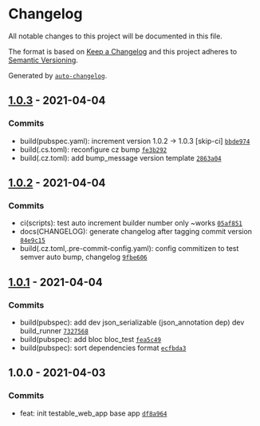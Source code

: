 # Changelog

All notable changes to this project will be documented in this file.

The format is based on [Keep a Changelog](https://keepachangelog.com/en/1.0.0/)
and this project adheres to [Semantic Versioning](https://semver.org/spec/v2.0.0.html).

Generated by [`auto-changelog`](https://github.com/CookPete/auto-changelog).

## [1.0.3](https://github.com/portal-webstore/portal-webstore.github.io/compare/1.0.2...1.0.3) - 2021-04-04

### Commits

- build(pubspec.yaml): increment version 1.0.2 → 1.0.3 [skip-ci] [`bbde974`](https://github.com/portal-webstore/portal-webstore.github.io/commit/bbde974b545609d9e0c94d34f060432208a1cdfd)
- build(.cs.toml): reconfigure cz bump [`fe3b292`](https://github.com/portal-webstore/portal-webstore.github.io/commit/fe3b2924990bac28b8184bede6c51d436312a99b)
- build(.cz.toml): add bump_message version template [`2863a04`](https://github.com/portal-webstore/portal-webstore.github.io/commit/2863a04cb3beeb722ca0fd411759278371088bb9)

## [1.0.2](https://github.com/portal-webstore/portal-webstore.github.io/compare/1.0.1...1.0.2) - 2021-04-04

### Commits

- ci(scripts): test auto increment builder number only ~works [`05af851`](https://github.com/portal-webstore/portal-webstore.github.io/commit/05af8519bf9c62935edfe2cadabcf1cb71c90589)
- docs(CHANGELOG): generate changelog after tagging commit version [`84e9c15`](https://github.com/portal-webstore/portal-webstore.github.io/commit/84e9c15b7e2db8ce806adf8c364b47488fb98087)
- build(.cz.toml,.pre-commit-config.yaml): config commitizen to test semver auto bump, changelog [`9fbe606`](https://github.com/portal-webstore/portal-webstore.github.io/commit/9fbe6069ede07ec9f8de5a5396d8067d2c7ca64c)

## [1.0.1](https://github.com/portal-webstore/portal-webstore.github.io/compare/1.0.0...1.0.1) - 2021-04-04

### Commits

- build(pubspec): add dev json_serializable (json_annotation dep) dev build_runner [`7327568`](https://github.com/portal-webstore/portal-webstore.github.io/commit/7327568091ab1251a69f9935a0e7db1ff8add878)
- build(pubspec): add bloc bloc_test [`fea5c49`](https://github.com/portal-webstore/portal-webstore.github.io/commit/fea5c49ba9dcbb779cd2445cb7d87b73ffdd2ea8)
- build(pubspec): sort dependencies format [`ecfbda3`](https://github.com/portal-webstore/portal-webstore.github.io/commit/ecfbda3a9ff956dd9cf648b7982a28c1955a2e19)

## 1.0.0 - 2021-04-03

### Commits

- feat: init testable_web_app base app [`df8a964`](https://github.com/portal-webstore/portal-webstore.github.io/commit/df8a964e487ee9e4290213e2ffa93e4ed0ce1538)
